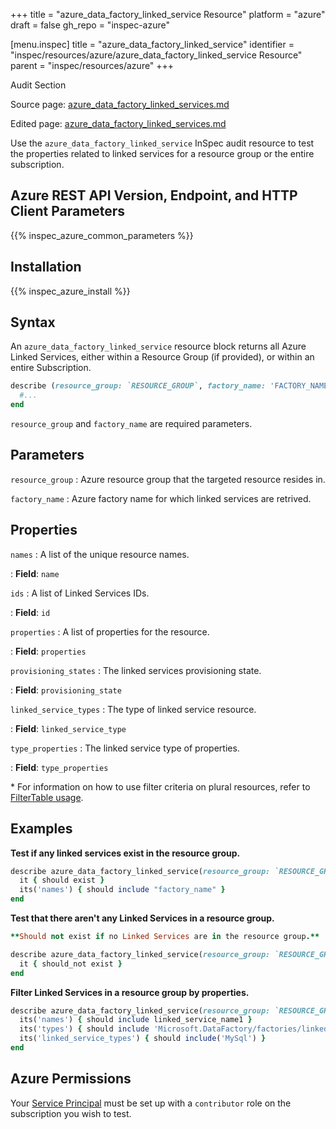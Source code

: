 +++
title = "azure_data_factory_linked_service Resource"
platform = "azure"
draft = false
gh_repo = "inspec-azure"

[menu.inspec]
title = "azure_data_factory_linked_service"
identifier = "inspec/resources/azure/azure_data_factory_linked_service Resource"
parent = "inspec/resources/azure"
+++

<div class="admonition-note">
<p class="admonition-note-title">Audit Section</p>
<div class="admonition-note-text">
<p>Source page: <a href="https://github.com/inspec/inspec-azure/blob/main/docs/resources/azure_data_factory_linked_services.md">azure_data_factory_linked_services.md</a></p>
<p>Edited page: <a href="https://github.com/ianmadd/inspec-azure/blob/im/hugo/docs-chef-io/content/inspec/resources/azure_data_factory_linked_services.md">azure_data_factory_linked_services.md</a></p>
</div>
</div>



Use the `azure_data_factory_linked_service` InSpec audit resource to test the properties related to linked services for a resource group or the entire subscription.

## Azure REST API Version, Endpoint, and HTTP Client Parameters

{{% inspec_azure_common_parameters %}}

## Installation

{{% inspec_azure_install %}}

## Syntax

An `azure_data_factory_linked_service` resource block returns all Azure Linked Services, either within a Resource Group (if provided), or within an entire Subscription.

```ruby
describe (resource_group: `RESOURCE_GROUP`, factory_name: 'FACTORY_NAME') do
  #...
end
```

`resource_group` and `factory_name` are required parameters.

## Parameters

`resource_group`
: Azure resource group that the targeted resource resides in.

`factory_name`
: Azure factory name for which linked services are retrived.

## Properties

`names`
: A list of the unique resource names.

: **Field**: `name`

`ids`
: A list of Linked Services IDs.

: **Field**: `id`

`properties`
: A list of properties for the resource.

: **Field**: `properties`

`provisioning_states`
: The linked services provisioning state.

: **Field**: `provisioning_state`

`linked_service_types`
: The type of linked service resource.

: **Field**: `linked_service_type`

`type_properties`
: The linked service type of properties.

: **Field**: `type_properties`

<superscript>*</superscript> For information on how to use filter criteria on plural resources, refer to [FilterTable usage](https://github.com/inspec/inspec/blob/master/dev-docs/filtertable-usage.md).

## Examples

**Test if any linked services exist in the resource group.**

```ruby
describe azure_data_factory_linked_service(resource_group: `RESOURCE_GROUP`, factory_name: 'FACTORY_NAME') do
  it { should exist }
  its('names') { should include "factory_name" }
end
```

**Test that there aren't any Linked Services in a resource group.**

```ruby
**Should not exist if no Linked Services are in the resource group.**

describe azure_data_factory_linked_service(resource_group: `RESOURCE_GROUP`, factory_name: 'FACTORY_NAME') do
  it { should_not exist }
end
```

**Filter Linked Services in a resource group by properties.**

```ruby
describe azure_data_factory_linked_service(resource_group: `RESOURCE_GROUP`, factory_name: 'FACTORY_NAME') do
  its('names') { should include linked_service_name1 }
  its('types') { should include 'Microsoft.DataFactory/factories/linkedservices' }
  its('linked_service_types') { should include('MySql') }
end
```

## Azure Permissions

Your [Service Principal](https://docs.microsoft.com/en-us/azure/azure-resource-manager/resource-group-create-service-principal-portal) must be set up with a `contributor` role on the subscription you wish to test.

